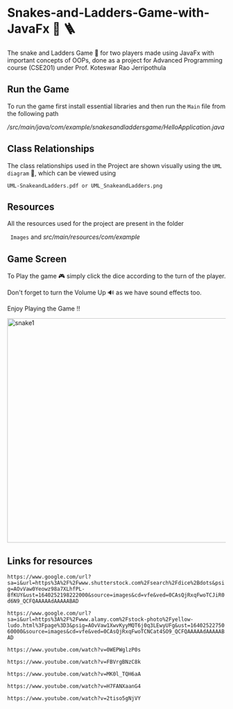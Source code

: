 # Snakes-and-Ladders-Game-with-JavaFx :snake: :ladder:
The snake and Ladders Game :game_die: for two players made using JavaFx with important concepts of OOPs, done as a project for Advanced Programming course (CSE201) under Prof. Koteswar Rao Jerripothula

## Run the Game
To run the game first install essential libraries and then run the ```Main``` file from the following path

*/src/main/java/com/example/snakesandladdersgame/HelloApplication.java*


## Class Relationships
The class relationships used in the Project are shown visually using the ```UML diagram``` 	:page_facing_up:, which can be viewed using

 ```UML-SnakeandLadders.pdf or UML_SnakeandLadders.png```


## Resources
All the resources used for the project are present in the folder 

``` Images``` and *src/main/resources/com/example*
 
 
 ## Game Screen
 
To Play the game :video_game: simply click the dice according to the turn of the player.

Don't forget to turn the Volume Up :loud_sound: as we have sound effects too.

Enjoy Playing the Game !!
 
<img width="517" alt="snake1" src="https://user-images.githubusercontent.com/88393756/149649151-889dfac5-3d10-4bd3-af2d-796375bb39c3.png">

## Links for resources

```https://www.google.com/url?sa=i&url=https%3A%2F%2Fwww.shutterstock.com%2Fsearch%2Fdice%2Bdots&psig=AOvVaw0Yeowz98a7XLhfPL-8fKUY&ust=1640252198222000&source=images&cd=vfe&ved=0CAsQjRxqFwoTCJiR0d6N9_QCFQAAAAAdAAAAABAD ```

```https://www.google.com/url?sa=i&url=https%3A%2F%2Fwww.alamy.com%2Fstock-photo%2Fyellow-ludo.html%3Fpage%3D3&psig=AOvVaw1XwvKyyMQT6j0q3LEwyUFg&ust=1640252275060000&source=images&cd=vfe&ved=0CAsQjRxqFwoTCNCat4SO9_QCFQAAAAAdAAAAABAD```

```https://www.youtube.com/watch?v=0WEPWglzP0s```

```https://www.youtube.com/watch?v=FBVrgBNzC8k```

```https://www.youtube.com/watch?v=MK0l_TQH6aA```

```https://www.youtube.com/watch?v=H7FANXaanG4```

```https://www.youtube.com/watch?v=2tiso5gNjVY``` 


